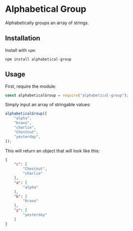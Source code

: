 # Alphabetical Group

Alphabetically groups an array of strings.

## Installation

Install with `npm`:

    npm install alphabetical-group

## Usage

First, require the module:

```js
const alphabeticalGroup = require("alphabetical-group");
```

Simply input an array of stringable values:

```js
alphabeticalGroup([
	"alpha",
	"bravo",
	"charlie",
	"Chestnut",
	"yesterday",
]);
```

This will return an object that will look like this:

```json
{
	"c": [
		"Chestnut",
		"charlie"
	],
	"a": [
		"alpha"
	],
	"b": [
		"bravo"
	],
	"y": [
		"yesterday"
	]
}
```